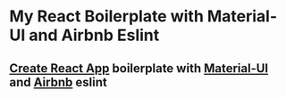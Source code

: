 # My React Boilerplate with Material-UI and Airbnb Eslint

## [Create React App](https://github.com/facebook/create-react-app) boilerplate with [Material-UI](https://github.com/facebookincubator/create-react-app) and [Airbnb](https://github.com/airbnb/javascript/tree/master/packages/eslint-config-airbnb) eslint
